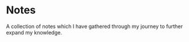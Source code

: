 # Notes

A collection of notes which I have gathered through my journey to further expand my knowledge.
